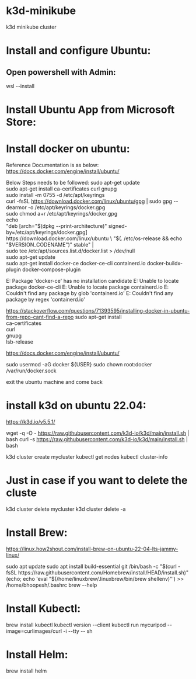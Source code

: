 # k3d-minikube
k3d minikube cluster

# Install and configure Ubuntu:
## Open powershell with Admin:
wsl --install

# Install Ubuntu App from Microsoft Store:

# Install docker on ubuntu:
Reference Documentation is as below:
https://docs.docker.com/engine/install/ubuntu/


Below Steps needs to be followed:
sudo apt-get update  
sudo apt-get install ca-certificates curl gnupg  
sudo install -m 0755 -d /etc/apt/keyrings  
curl -fsSL https://download.docker.com/linux/ubuntu/gpg | sudo gpg --dearmor -o /etc/apt/keyrings/docker.gpg  
sudo chmod a+r /etc/apt/keyrings/docker.gpg  
echo \
  "deb [arch="$(dpkg --print-architecture)" signed-by=/etc/apt/keyrings/docker.gpg] https://download.docker.com/linux/ubuntu \
  "$(. /etc/os-release && echo "$VERSION_CODENAME")" stable" | \
  sudo tee /etc/apt/sources.list.d/docker.list > /dev/null  
sudo apt-get update  
sudo apt-get install docker-ce docker-ce-cli containerd.io docker-buildx-plugin docker-compose-plugin  

E: Package 'docker-ce' has no installation candidate
E: Unable to locate package docker-ce-cli
E: Unable to locate package containerd.io
E: Couldn't find any package by glob 'containerd.io'
E: Couldn't find any package by regex 'containerd.io'

https://stackoverflow.com/questions/71393595/installing-docker-in-ubuntu-from-repo-cant-find-a-repo
sudo apt-get install \
     ca-certificates \
     curl \
     gnupg \
     lsb-release

https://docs.docker.com/engine/install/ubuntu/

sudo usermod -aG docker ${USER}
sudo chown root:docker /var/run/docker.sock

exit the ubuntu machine and come back

# install k3d on ubuntu 22.04:
https://k3d.io/v5.5.1/

wget -q -O - https://raw.githubusercontent.com/k3d-io/k3d/main/install.sh | bash
curl -s https://raw.githubusercontent.com/k3d-io/k3d/main/install.sh | bash

k3d cluster create mycluster
kubectl get nodes
kubectl cluster-info

# Just in case if you want to delete the cluste
k3d cluster delete mycluster
k3d cluster delete -a


# Install Brew:
https://linux.how2shout.com/install-brew-on-ubuntu-22-04-lts-jammy-linux/

sudo apt update
sudo apt install build-essential git
/bin/bash -c "$(curl -fsSL https://raw.githubusercontent.com/Homebrew/install/HEAD/install.sh)"
(echo; echo 'eval "$(/home/linuxbrew/.linuxbrew/bin/brew shellenv)"') >> /home/bhoopesh/.bashrc
brew --help


# Install Kubectl:
brew install kubectl
kubectl version --client
kubectl run mycurlpod --image=curlimages/curl -i --tty -- sh

# Install Helm:
brew install helm



